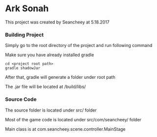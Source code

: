 # Ark Sonah
This project was created by Seancheey at 5.18.2017

### Building Project
Simply go to the root directory of the project and run following command

Make sure you have already installed gradle
    
    cd <project root path>
    gradle shadowJar
    
After that, gradle will generate a folder under root path

The .jar file will be located at /build/libs/

### Source Code
The source folder is located under src/ folder

Most of the game code is located under src/com/seancheey/ folder

Main class is at com.seancheey.scene.controller.MainStage
